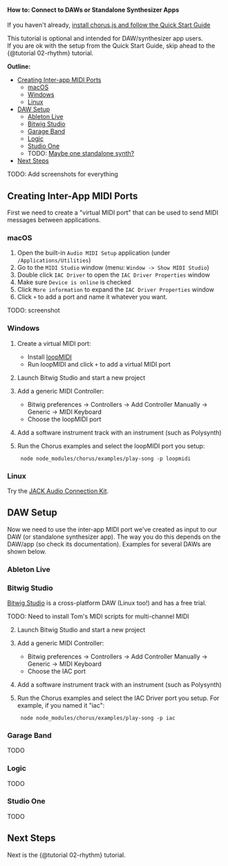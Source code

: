 #### How to: Connect to DAWs or Standalone Synthesizer Apps

If you haven't already, [install chorus.js and follow the Quick Start Guide](./index.html#requirements)

This tutorial is optional and intended for DAW/synthesizer app users.<br> 
If you are ok with the setup from the Quick Start Guide, skip ahead to the {@tutorial 02-rhythm} tutorial.

**Outline:**
- [Creating Inter-app MIDI Ports](#inter-app-midi) 
  - [macOS](#macos)
  - [Windows](#windows)
  - [Linux](#linux)
- [DAW Setup](#daw-setup)
  - [Ableton Live](#ableton-live)
  - [Bitwig Studio](#bitwig-studio)
  - [Garage Band](#garage-band)
  - [Logic](#logic)
  - [Studio One](#studio-one)
  - TODO: [Maybe one standalone synth?](#???)
- [Next Steps](#next-steps)  
  
TODO: Add screenshots for everything

<a name="inter-app-midi"></a>
## Creating Inter-App MIDI Ports 

First we need to create a "virtual MIDI port" that can be used to send MIDI messages between applications.

<a name="macos"></a>
### macOS

1. Open the built-in `Audio MIDI Setup` application (under `/Applications/Utilities`)
2. Go to the `MIDI Studio` window (menu: `Window -> Show MIDI Studio`)
3. Double click `IAC Driver` to open the `IAC Driver Properties` window 
4. Make sure `Device is online` is checked 
5. Click `More information` to expand the `IAC Driver Properties` window   
6. Click `+` to add a port and name it whatever you want.

TODO: screenshot


<a name="windows"></a>
### Windows

1. Create a virtual MIDI port:
   * Install [loopMIDI](http://www.tobias-erichsen.de/software/loopmidi.html)
   * Run loopMIDI and click `+` to add a virtual MIDI port
2. Launch Bitwig Studio and start a new project
3. Add a generic MIDI Controller:
   * Bitwig preferences &rarr; Controllers &rarr; Add Controller Manually &rarr; Generic &rarr; MIDI Keyboard
   * Choose the loopMIDI port
4. Add a software instrument track with an instrument (such as Polysynth)
5. Run the Chorus examples and select the loopMIDI port you setup:

        node node_modules/chorus/examples/play-song -p loopmidi


<a name="linux"></a>
### Linux

Try the [JACK Audio Connection Kit](http://jackaudio.org/).   


<a name="daw-setup"></a>
## DAW Setup

Now we need to use the inter-app MIDI port we've created as input to our DAW (or standalone synthesizer app).
The way you do this depends on the DAW/app (so check its documentation). Examples for several DAWs are shown below. 

<a name="ableton-live"></a>
### Ableton Live

<a name="bitwig-studio"></a>
### Bitwig Studio

[Bitwig Studio](http://bitwig.com) is a cross-platform DAW (Linux too!) and has a free trial.  

TODO: Need to install Tom's MIDI scripts for multi-channel MIDI

2. Launch Bitwig Studio and start a new project
3. Add a generic MIDI Controller:
   * Bitwig preferences &rarr; Controllers &rarr; Add Controller Manually &rarr; Generic &rarr; MIDI Keyboard
   * Choose the IAC port
4. Add a software instrument track with an instrument (such as Polysynth)
5. Run the Chorus examples and select the IAC Driver port you setup. For example, if you named it "iac":

        node node_modules/chorus/examples/play-song -p iac


<a name="garage-band"></a>
### Garage Band

TODO


<a name="logic"></a>
### Logic

TODO


<a name="studio-one"></a>
### Studio One

TODO


<a name="next-steps"></a>
## Next Steps

Next is the {@tutorial 02-rhythm} tutorial.